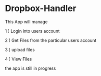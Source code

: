 # Dropbox-Handler
This App will manage 

1 ) Login into users account

2 ) Get Files from the particular users account 

3 ) upload files 

4 ) View Files  

the app is still in progress
